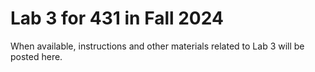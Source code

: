 # Lab 3 for 431 in Fall 2024

When available, instructions and other materials related to Lab 3 will be posted here.
